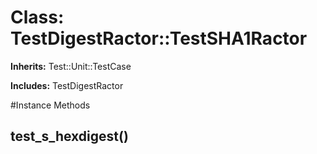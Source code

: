 # Class: TestDigestRactor::TestSHA1Ractor
**Inherits:** Test::Unit::TestCase
    
**Includes:** TestDigestRactor
  




#Instance Methods
## test_s_hexdigest() [](#method-i-test_s_hexdigest)

